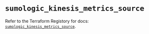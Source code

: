 # `sumologic_kinesis_metrics_source`

Refer to the Terraform Registory for docs: [`sumologic_kinesis_metrics_source`](https://www.terraform.io/docs/providers/sumologic/r/kinesis_metrics_source).
